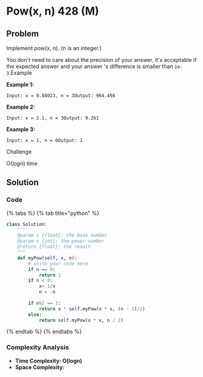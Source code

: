 # Pow\(x, n\) 428 \(M\)

## Problem

Implement pow\(x, n\). \(n is an integer.\)

You don't need to care about the precision of your answer, it's acceptable if the expected answer and your answer 's difference is smaller than `1e-3`.Example

**Example 1:**

```text
Input: x = 9.88023, n = 3Output: 964.498
```

**Example 2:**

```text
Input: x = 2.1, n = 3Output: 9.261
```

**Example 3:**

```text
Input: x = 1, n = 0Output: 1
```

Challenge

O\(_logn_\) time

## Solution 

### Code

{% tabs %}
{% tab title="python" %}
```python
class Solution:
    """
    @param x {float}: the base number
    @param n {int}: the power number
    @return {float}: the result
    """
    def myPow(self, x, n):
        # write your code here
        if n == 0:
            return 1
        if n < 0:
            x= 1/x
            n = -n
        
        if n%2 == 1:
            return x * self.myPow(x * x, (n - 1)/2)
        else:
            return self.myPow(x * x, n / 2)
```
{% endtab %}
{% endtabs %}

### Complexity Analysis

* **Time Complexity: O\(logn\)**
* **Space Complexity:**

